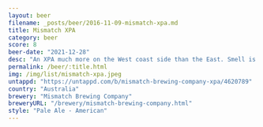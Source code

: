 ```yaml
---
layout: beer
filename: _posts/beer/2016-11-09-mismatch-xpa.md
title: Mismatch XPA
category: beer
score: 8
beer-date: "2021-12-28"
desc: "An XPA much more on the West coast side than the East. Smell is dominated by caramel. A lot of sweetness and richness in the taste as well"
permalink: /beer/:title.html
img: /img/list/mismatch-xpa.jpeg
untappd: "https://untappd.com/b/mismatch-brewing-company-xpa/4620789"
country: "Australia"
brewery: "Mismatch Brewing Company"
breweryURL: "/brewery/mismatch-brewing-company.html"
style: "Pale Ale - American"
---
```

